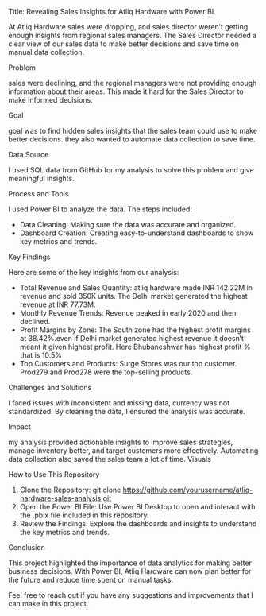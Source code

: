 

Title: Revealing Sales Insights for Atliq Hardware with Power BI

At Atliq Hardware sales were dropping, and sales director weren’t getting enough insights from regional sales managers. The Sales Director needed a clear view of our sales data to make better decisions and save time on manual data collection.

Problem

sales were declining, and the regional managers were not providing enough information about their areas. This made it hard for the Sales Director to make informed decisions.

Goal

 goal was to find hidden sales insights that the sales team could use to make better decisions. they also wanted to automate data collection to save time.

Data Source

I used  SQL data from GitHub for my analysis to solve this problem and give meaningful insights.

Process and Tools

I used Power BI to analyze the data. The steps included:
- Data Cleaning: Making sure the data was accurate and organized.
- Dashboard Creation: Creating easy-to-understand dashboards to show key metrics and trends.

Key Findings

Here are some of the key insights from our analysis:
- Total Revenue and Sales Quantity: atliq hardware made INR 142.22M in revenue and sold 350K units. The Delhi market generated the highest revenue at INR 77.73M.
- Monthly Revenue Trends: Revenue peaked in early 2020 and then declined.
- Profit Margins by Zone: The South zone had the highest profit margins at 38.42%.even if Delhi market generated highest revenue it doesn’t meant it given highest profit. Here Bhubaneshwar has highest profit % that is 10.5%
- Top Customers and Products: Surge Stores was our top customer. Prod279 and Prod278 were the top-selling products.

Challenges and Solutions

I faced issues with inconsistent and missing data, currency was not standardized. By cleaning the data, I ensured the analysis was accurate.

Impact

my analysis provided actionable insights to improve sales strategies, manage inventory better, and target customers more effectively. Automating data collection also saved the sales team a lot of time.
Visuals
   
How to Use This Repository
1.	Clone the Repository: git clone https://github.com/yourusername/atliq-hardware-sales-analysis.git
2.	Open the Power BI File: Use Power BI Desktop to open and interact with the .pbix file included in this repository.
3.	Review the Findings: Explore the dashboards and insights to understand the key metrics and trends.

Conclusion

This project highlighted the importance of data analytics for making better business decisions. With Power BI, Atliq Hardware can now plan better for the future and reduce time spent on manual tasks.

Feel free to reach out if you have any suggestions and improvements that I can make in this project.




